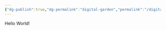 ```yaml
---
{"dg-publish":true,"dg-permalink":"digital-garden","permalink":"/digital-garden/"}
---
```


Hello World!
